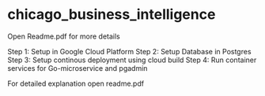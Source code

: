 # chicago_business_intelligence

Open Readme.pdf for more details

Step 1: Setup in Google Cloud Platform
Step 2: Setup Database in Postgres
Step 3: Setup continous deployment using cloud build
Step 4: Run container services for Go-microservice and pgadmin


For detailed explanation open readme.pdf
